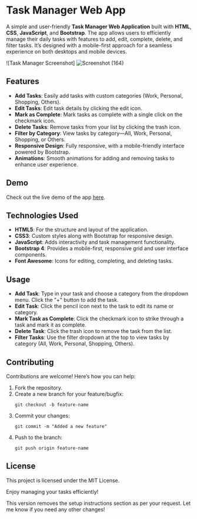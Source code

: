 # Task Manager Web App

A simple and user-friendly **Task Manager Web Application** built with **HTML**, **CSS**, **JavaScript**, and **Bootstrap**. The app allows users to efficiently manage their daily tasks with features to add, edit, complete, delete, and filter tasks. It’s designed with a mobile-first approach for a seamless experience on both desktops and mobile devices.

![Task Manager Screenshot] ![Screenshot (164)](https://github.com/user-attachments/assets/e72c4951-de6d-49cf-bd44-9df5b07febc5)



## Features

- **Add Tasks**: Easily add tasks with custom categories (Work, Personal, Shopping, Others).
- **Edit Tasks**: Edit task details by clicking the edit icon.
- **Mark as Complete**: Mark tasks as complete with a single click on the checkmark icon.
- **Delete Tasks**: Remove tasks from your list by clicking the trash icon.
- **Filter by Category**: View tasks by category—All, Work, Personal, Shopping, or Others.
- **Responsive Design**: Fully responsive, with a mobile-friendly interface powered by Bootstrap.
- **Animations**: Smooth animations for adding and removing tasks to enhance user experience.

## Demo

Check out the live demo of the app [here](#).

## Technologies Used

- **HTML5**: For the structure and layout of the application.
- **CSS3**: Custom styles along with Bootstrap for responsive design.
- **JavaScript**: Adds interactivity and task management functionality.
- **Bootstrap 4**: Provides a mobile-first, responsive grid and user interface components.
- **Font Awesome**: Icons for editing, completing, and deleting tasks.

## Usage

- **Add Task**: Type in your task and choose a category from the dropdown menu. Click the "+" button to add the task.
- **Edit Task**: Click the pencil icon next to the task to edit its name or category.
- **Mark Task as Complete**: Click the checkmark icon to strike through a task and mark it as complete.
- **Delete Task**: Click the trash icon to remove the task from the list.
- **Filter Tasks**: Use the filter dropdown at the top to view tasks by category (All, Work, Personal, Shopping, Others).

## Contributing

Contributions are welcome! Here’s how you can help:

1. Fork the repository.
2. Create a new branch for your feature/bugfix:
   ```
   git checkout -b feature-name
3. Commit your changes:
   ```
   git commit -m "Added a new feature"
4. Push to the branch:
   ```
   git push origin feature-name

##  License

This project is licensed under the MIT License.


Enjoy managing your tasks efficiently!


This version removes the setup instructions section as per your request. Let me know if you need any other changes!


